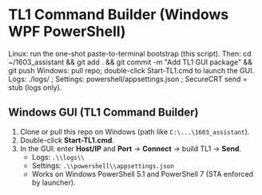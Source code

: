 # TL1 Command Builder (Windows WPF PowerShell)
Linux: run the one-shot paste-to-terminal bootstrap (this script). Then:
  cd ~/1603_assistant && git add . && git commit -m "Add TL1 GUI package" && git push
Windows: pull repo; double-click Start-TL1.cmd to launch the GUI.
Logs: ./logs/ ; Settings: powershell/appsettings.json ; SecureCRT send = stub (logs only).

## Windows GUI (TL1 Command Builder)
1. Clone or pull this repo on Windows (path like `C:\...\1603_assistant`).
2. Double-click **Start-TL1.cmd**.
3. In the GUI: enter **Host/IP** and **Port** → **Connect** → build TL1 → **Send**.
   - Logs: `.\\logs\\`
   - Settings: `.\\powershell\\appsettings.json`
   - Works on Windows PowerShell 5.1 and PowerShell 7 (STA enforced by launcher).
